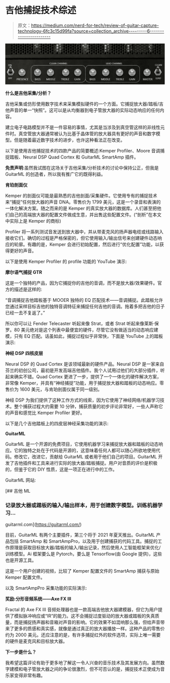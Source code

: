 # 吉他捕捉技术综述

> 原文：<https://medium.com/nerd-for-tech/review-of-guitar-capture-technology-6fc3c15d99fa?source=collection_archive---------6----------------------->

![](img/69198c9e9e7d943ae5a4e9674bdcddc4.png)

**什么是吉他采集/分析？**

吉他采集或仿形使用数字技术来采集模拟硬件的一个方面。它捕捉放大器/踏板/吉他声音的单一“快照”。这可以是从均衡器到电子管放大器的实际动态响应的任何内容。

建立电子电路模型并不是一件容易的事情，尤其是当涉及到真空管这样的非线性元件时。真空管放大器通常被认为比基于晶体管的放大器具有更好的声音和数字模型。但是随着最近数字技术的进步，也许这种看法正在改变。

以下是使用吉他捕捉技术的四款产品的简要概述:Kemper Profiler、Moore 音调捕捉踏板、Neural DSP Quad Cortex 和 GuitarML SmartAmp 插件。

**免责声明**:虽然我试图在这场关于吉他采集/分析技术的讨论中保持公正，但我是 GuitarML 的创造者，所以我有推广它的既得利益。

**肯珀剖面仪**

Kemper 的剖面仪可能是最熟悉的吉他剖面/采集硬件。它使用专有的捕捉技术来“捕捉”任何放大器的声音 DNA。零售价为 1799 美元，这是一个录音和表演的一体化解决方案。随之而来的是 Kemper 的真实放大器的数据库。人们甚至把他们自己的高端放大器的配置文件做成生意，并出售这些配置文件。(“剖析”在本文中实际上是 Kemper 的商标)

Profiler 将一系列测试音发送到放大器中，并从带麦克风的扬声器电缆或线路输入接收它们。确切的过程是严格保密的，但它使用输入/输出信号来创建硬件动态响应的轮廓。有趣的是，Kemper 会进行初始配置，然后进行“优化配置”功能，以获得更好的声音。

以下是使用 Kemper Profiler 的 profile 功能的 YouTube 演示:

**摩尔语气捕捉 GTR**

这是一个独特的产品，因为它捕捉你的吉他的音调，而不是放大器/效果硬件。官方的描述是这样的:

“音调捕捉吉他踏板基于 MOOER 独特的 EQ 匹配技术——音调捕捉。此踏板允许您通过采样目标吉他的独特音调特征来捕捉任何吉他的音调。拖着多把吉他的日子已经一去不复返了。”

所以你可以让 Fender Telecaster 听起来像 Strat，或者 Strat 听起来像莱斯·保罗。80 美元绝对是这个列表中最便宜的硬件，尽管它没有做适当的动态响应建模，只有 EQ 匹配。话虽如此，捕捉过程似乎非常快，下面是 YouTube 上的踏板演示:

**神经 DSP 四核皮层**

Neural DSP 的 Quad Cortex 是该领域最新的硬件产品。Neural DSP 是一家来自芬兰的初创公司，最初是开发高端吉他插件。我个人试用过他们的大部分插件，听起来确实不错。Quad Cortex 更进了一步，提供了一个一体化的硬件解决方案，非常像 Kemper，并具有“神经捕捉”功能，用于捕捉放大器和踏板的动态响应。零售价为 1600 美元，与肯珀剖面仪属于同一级别。

神经 DSP 为我们提供了这种工作方式的线索，因为它使用了神经网络/机器学习技术。整个捕获过程大约需要 10 分钟，捕获质量的初步评论非常好，一些人声称它的声音和感觉比 Kemper Profiler 更好。

以下是几个吉他踏板上的四皮层神经采集功能的演示:

**GuitarML**

GuitarML 是一个开源的免费项目，它使用机器学习来捕捉放大器和踏板的动态响应。它的独特之处在于代码是开源的，这意味着任何人都可以随心所欲地使用代码。修改它，改进它，贡献给 GuitarML 或者用于他们自己的项目。GuitarML 开发了吉他插件和工具来进行实际的放大器/踏板捕捉。用户对音质的评价是积极的，但鉴于它的 DIY 性质，这是一项正在进行中的工作。

GuitarML 网站:

[](https://guitarml.com/) [## 吉他 ML

### 记录放大器或踏板的输入/输出样本，用于创建数字模型。训练机器学习…

guitarml.com](https://guitarml.com/) 

目前，GuitarML 有两个主要插件，第三个将于 2021 年夏天推出。GuitarML 产品包括 SmartAmp 和 SmartAmpPro，以及用于创建捕获的代码工具。捕捉的工作原理是获取目标放大器/踏板的输入/输出记录，然后使用人工智能框架来优化/训练模型。Ai 框架要么是 Pytorch，要么是 Tensorflow(由 Google 提供)，这些也是开源工具。

这是一个用户创建的视频，比较了 Kemper 配置文件的 SmartAmp 捕获与原始 Kemper 配置文件。

以及 SmartAmpPro 采集功能的实际演示:

**奖励:分形音频系统——Axe FX III**

Fractal 的 Axe FX III 音频处理器也是一款高端吉他放大器建模器，但它为用户提供了模拟脉冲响应或“IR”的能力。这不会捕捉过度驱动的放大器或踏板的失真质量，而是捕捉扬声器和音箱对声音的影响。它的效果不如混响那么强，但给声音带来了更多的质感和真实感，就像是通过真正的放大器播放一样。这种产品的零售价约为 2000 美元。还应注意的是，有许多捕捉红外的软件选项，实际上唯一需要的硬件是麦克风和目标放大器。

**下一步是什么？**

我希望这篇评论有助于更多地了解这一令人兴奋的音乐技术及其发展方向。虽然数字建模和电子管放大器之间的争论很激烈，但不可否认的是，捕捉技术正使成为音乐家变得非常有趣。